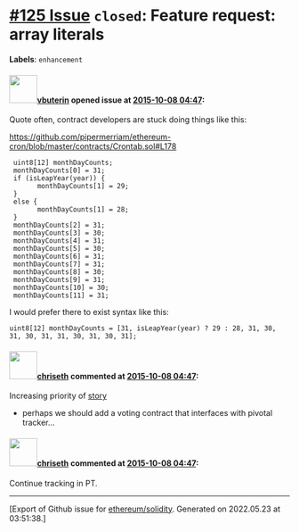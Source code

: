 # [\#125 Issue](https://github.com/ethereum/solidity/issues/125) `closed`: Feature request: array literals
**Labels**: `enhancement`


#### <img src="https://avatars.githubusercontent.com/u/2230894?v=4" width="50">[vbuterin](https://github.com/vbuterin) opened issue at [2015-10-08 04:47](https://github.com/ethereum/solidity/issues/125):

Quote often, contract developers are stuck doing things like this:

https://github.com/pipermerriam/ethereum-cron/blob/master/contracts/Crontab.sol#L178

```
 uint8[12] monthDayCounts;
 monthDayCounts[0] = 31;
 if (isLeapYear(year)) {
       monthDayCounts[1] = 29;
 }
 else {
       monthDayCounts[1] = 28;
 }
 monthDayCounts[2] = 31;
 monthDayCounts[3] = 30;
 monthDayCounts[4] = 31;
 monthDayCounts[5] = 30;
 monthDayCounts[6] = 31;
 monthDayCounts[7] = 31;
 monthDayCounts[8] = 30;
 monthDayCounts[9] = 31;
 monthDayCounts[10] = 30;
 monthDayCounts[11] = 31;
```

I would prefer there to exist syntax like this:

```
uint8[12] monthDayCounts = [31, isLeapYear(year) ? 29 : 28, 31, 30, 31, 30, 31, 31, 30, 31, 30, 31];
```


#### <img src="https://avatars.githubusercontent.com/u/9073706?v=4" width="50">[chriseth](https://github.com/chriseth) commented at [2015-10-08 04:47](https://github.com/ethereum/solidity/issues/125#issuecomment-146481290):

Increasing priority of [story](https://www.pivotaltracker.com/story/show/93095470)
- perhaps we should add a voting contract that interfaces with pivotal tracker...

#### <img src="https://avatars.githubusercontent.com/u/9073706?v=4" width="50">[chriseth](https://github.com/chriseth) commented at [2015-10-08 04:47](https://github.com/ethereum/solidity/issues/125#issuecomment-157918549):

Continue tracking in PT.


-------------------------------------------------------------------------------



[Export of Github issue for [ethereum/solidity](https://github.com/ethereum/solidity). Generated on 2022.05.23 at 03:51:38.]

